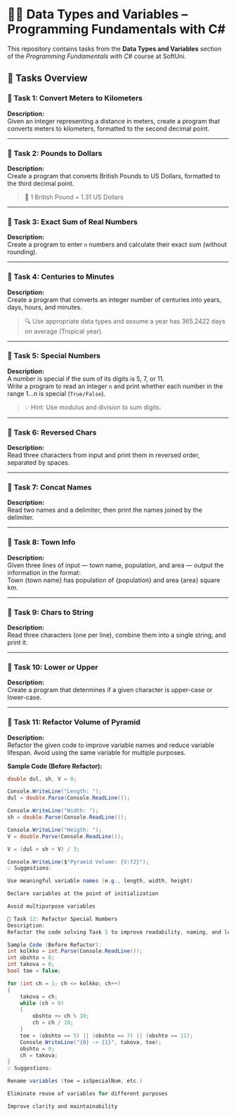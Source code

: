 # 🧑‍💻 Data Types and Variables – Programming Fundamentals with C#

This repository contains tasks from the **Data Types and Variables** section of the _Programming Fundamentals with C#_ course at SoftUni.

## 🔧 Tasks Overview

### 📝 Task 1: Convert Meters to Kilometers  
**Description:**  
Given an integer representing a distance in meters, create a program that converts meters to kilometers, formatted to the second decimal point.

---

### 📝 Task 2: Pounds to Dollars  
**Description:**  
Create a program that converts British Pounds to US Dollars, formatted to the third decimal point.  
> 💱 1 British Pound = 1.31 US Dollars

---

### 📝 Task 3: Exact Sum of Real Numbers  
**Description:**  
Create a program to enter `n` numbers and calculate their exact sum (without rounding).

---

### 📝 Task 4: Centuries to Minutes  
**Description:**  
Create a program that converts an integer number of centuries into years, days, hours, and minutes.  
> 🔍 Use appropriate data types and assume a year has 365.2422 days on average (Tropical year).

---

### 📝 Task 5: Special Numbers  
**Description:**  
A number is special if the sum of its digits is 5, 7, or 11.  
Write a program to read an integer `n` and print whether each number in the range 1…n is special (`True/False`).  
> 💡 Hint: Use modulus and division to sum digits.

---

### 📝 Task 6: Reversed Chars  
**Description:**  
Read three characters from input and print them in reversed order, separated by spaces.

---

### 📝 Task 7: Concat Names  
**Description:**  
Read two names and a delimiter, then print the names joined by the delimiter.

---

### 📝 Task 8: Town Info  
**Description:**  
Given three lines of input — town name, population, and area — output the information in the format:  
Town {town name} has population of {population} and area {area} square km.

---

### 📝 Task 9: Chars to String  
**Description:**  
Read three characters (one per line), combine them into a single string, and print it.

---

### 📝 Task 10: Lower or Upper  
**Description:**  
Create a program that determines if a given character is upper-case or lower-case.

---

### 📝 Task 11: Refactor Volume of Pyramid  
**Description:**  
Refactor the given code to improve variable names and reduce variable lifespan. Avoid using the same variable for multiple purposes.

**Sample Code (Before Refactor):**
```csharp
double dul, sh, V = 0;

Console.WriteLine("Length: ");
dul = double.Parse(Console.ReadLine());

Console.WriteLine("Width: ");
sh = double.Parse(Console.ReadLine());

Console.WriteLine("Heigth: ");
V = double.Parse(Console.ReadLine());

V = (dul + sh + V) / 3;

Console.WriteLine($"Pyramid Volume: {V:f2}");
💡 Suggestions:

Use meaningful variable names (e.g., length, width, height)

Declare variables at the point of initialization

Avoid multipurpose variables

📝 Task 12: Refactor Special Numbers
Description:
Refactor the code solving Task 5 to improve readability, naming, and logic structure.

Sample Code (Before Refactor):
int kolkko = int.Parse(Console.ReadLine());
int obshto = 0;
int takova = 0;
bool toe = false;

for (int ch = 1; ch <= kolkko; ch++)
{
    takova = ch;
    while (ch > 0)
    {
        obshto += ch % 10;
        ch = ch / 10;
    }
    toe = (obshto == 5) || (obshto == 7) || (obshto == 11);
    Console.WriteLine("{0} -> {1}", takova, toe);
    obshto = 0;
    ch = takova;
}
💡 Suggestions:

Rename variables (toe → isSpecialNum, etc.)

Eliminate reuse of variables for different purposes

Improve clarity and maintainability 
